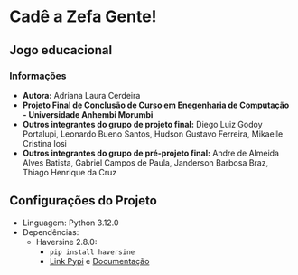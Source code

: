 # Cadê a Zefa Gente!
## Jogo educacional

### Informações
- **Autora:** Adriana Laura Cerdeira
- **Projeto Final de Conclusão de Curso em Enegenharia de Computação - Universidade Anhembi Morumbi**
- **Outros integrantes do grupo de projeto final:** Diego Luiz Godoy Portalupi, Leonardo Bueno Santos, Hudson Gustavo Ferreira, Mikaelle Cristina Iosi
- **Outros integrantes do grupo de pré-projeto final:** Andre de Almeida Alves Batista, Gabriel Campos de Paula, Janderson Barbosa Braz, Thiago Henrique da Cruz

## Configurações do Projeto

- Linguagem: Python 3.12.0
- Dependências:
  - Haversine 2.8.0:
    - ```pip install haversine``` 
    - [Link Pypi](https://pypi.org/project/haversine/) e [Documentação](https://github.com/mapado/haversine) 
